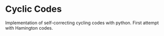 # Cyclic Codes

Implementation of self-correcting cycling codes with python. First attempt with Hamington codes.
